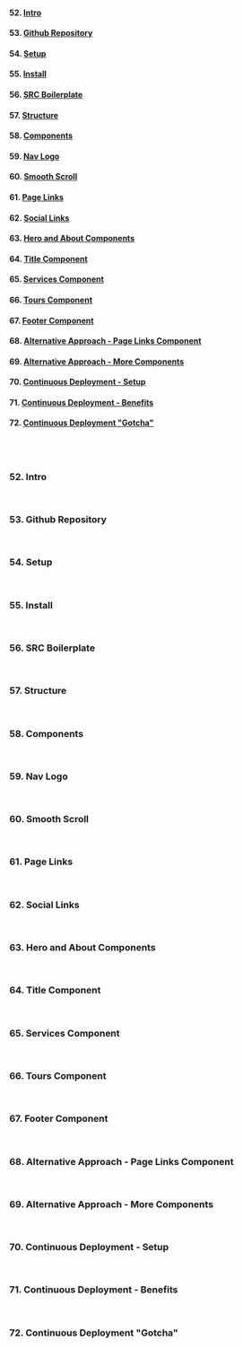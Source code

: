 #### 52. [Intro](#52)

#### 53. [Github Repository](#53)

#### 54. [Setup](#54)

#### 55. [Install](#55)

#### 56. [SRC Boilerplate](#56)

#### 57. [Structure](#57)

#### 58. [Components](#58)

#### 59. [Nav Logo](#59)

#### 60. [Smooth Scroll](#60)

#### 61. [Page Links](#61)

#### 62. [Social Links](#62)

#### 63. [Hero and About Components](#63)

#### 64. [Title Component](#64)

#### 65. [Services Component](#65)

#### 66. [Tours Component](#66)

#### 67. [Footer Component](#67)

#### 68. [Alternative Approach - Page Links Component](#68)

#### 69. [Alternative Approach - More Components](#69)

#### 70. [Continuous Deployment - Setup](#70)

#### 71. [Continuous Deployment - Benefits](#71)

#### 72. [Continuous Deployment "Gotcha"](#72)

## <br>

### 52. Intro<a id="52"></a>

<br>

### 53. Github Repository<a id="53"></a>

<br>

### 54. Setup<a id="54"></a>

<br>

### 55. Install<a id="55"></a>

<br>

### 56. SRC Boilerplate<a id="56"></a>

<br>

### 57. Structure<a id="57"></a>

<br>

### 58. Components<a id="58"></a>

<br>

### 59. Nav Logo<a id="59"></a>

<br>

### 60. Smooth Scroll<a id="60"></a>

<br>

### 61. Page Links<a id="61"></a>

<br>

### 62. Social Links<a id="62"></a>

<br>

### 63. Hero and About Components<a id="63"></a>

<br>

### 64. Title Component<a id="64"></a>

<br>

### 65. Services Component<a id="65"></a>

<br>

### 66. Tours Component<a id="66"></a>

<br>

### 67. Footer Component<a id="67"></a>

<br>

### 68. Alternative Approach - Page Links Component<a id="68"></a>

<br>

### 69. Alternative Approach - More Components<a id="69"></a>

<br>

### 70. Continuous Deployment - Setup<a id="70"></a>

<br>

### 71. Continuous Deployment - Benefits<a id="71"></a>

<br>

### 72. Continuous Deployment "Gotcha"<a id="72"></a>

<br>
